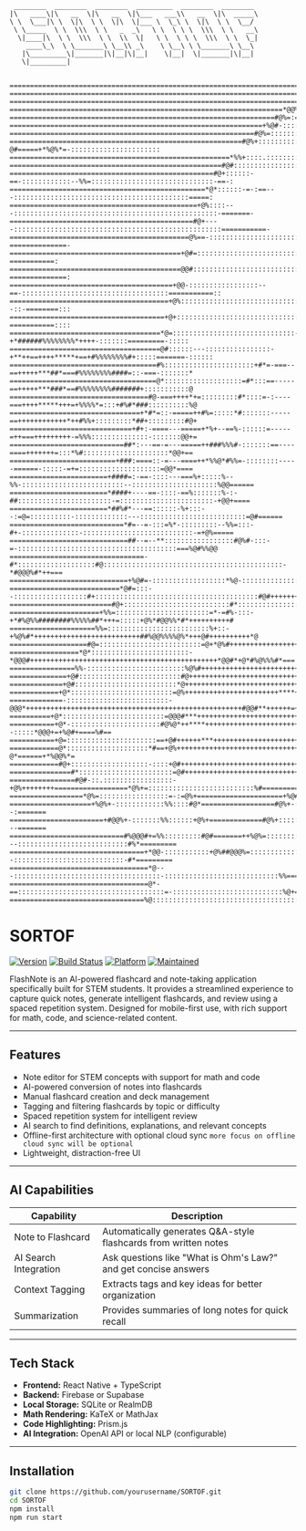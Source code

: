 ```
 ________  ________  ________  _________  ________  ________ 
|\   ____\|\   __  \|\   __  \|\___   ___\\   __  \|\  _____\
\ \  \___|\ \  \|\  \ \  \|\  \|___ \  \_\ \  \|\  \ \  \__/ 
 \ \_____  \ \  \\\  \ \   _  _\   \ \  \ \ \  \\\  \ \   __\
  \|____|\  \ \  \\\  \ \  \\  \|   \ \  \ \ \  \\\  \ \  \_|
    ____\_\  \ \_______\ \__\\ _\    \ \__\ \ \_______\ \__\ 
   |\_________\|_______|\|__|\|__|    \|__|  \|_______|\|__| 
   \|_________|                                              
                                                             

```

```
===================================================================================================================
===================================================================================================================
===================================================================================================================
===================================================================*@@%+=====================================*%@@%#
=================================================================#@%=:=@+*%%#+==========================*%@@%*=:::%
==============================================================+%@#-:::::-::=@*====================+*%@@%+-:::::::::
============================================================#@%=:::::::::::::%%============+#%%@%#+=-::::::::::::::
=========================================================#@%+::::::::::::::::-@#=====+*%@%*=-::::::::::::::::::::::
======================================================*%%+::::.:::::::::::::::=@#=*@@#=::::::::::::::::::::::::::::
====================================================#@#:::::::::::::::::::::::=@@%=::::::::::::::::::::::::::::::::
==================================================#@+::::::-==-::::::::::::--%%=::::::::::::::::::::::::::::::-==-:
================================================*@*::::::-=-:==---:::::::::::::::::::::::::::::::::::::::::::=====:
==============================================+@%::::---::::::::::::::::::::::::::::::::::::::::::::::::::-=======-
=============================================#@+----:::::::::::::::::::::::::::::::::::::::::::::::::::===========-
============================================@%==-::::::::::::::::::::::::::::::::::::::::::::::::::-==============-
==========================================+@#=::::::::::::::::::::::::::::::::::::::::::::::::::::::::-===========:
==========================================@@#::::::::::::::::::::::::::::::::::::::::::::::::::::::-==============:
========================================+@@-:::::::::::::::::--==-::::::::::::::::::::::::::::::::::::===========::
=======================================+@%:::::::::::::::::::::::::::::::::::::::::::::::::::::::::--::-========:::
======================================+@+::::::::::::::::::::::::::::::..::::::::::::::::::::::::::-===========::::
=====================================*@=::::::::::::::::::::::::::::::-+*######%%%%%%%%*++++-:::::::=========-:::::
=====================================@#::::::---::::::::::::::::-+**++==++++*****+==+#%%%%%%%%#+:::::=======-::::::
====================================#%::::::::::::::::::::::+#*=-===--==+++++***##*===#%%%%%%%%####=::-===-:::::::*
====================================@*:::::::::::::::::::=#*:::==-----==+++++***###*==#%%%%%%%%#######+:::::::::::@
==================================#@-===++++*+=:::::::::#*::::=-:----===++++*****+++=+%%%%*=:::+#%#*###::::::::::%@
================================+*#*=::-=====++#%=:::::*#:::::::-----==++++++++++++*++#%%+:::::::::*##+:::::::::#@+
==============================+#+:-====---=====+*%+--==%-::::::=-----=++===+++++++++-=%%%::::::::::::::-:::::::@@+=
============================##*:---==-=---=====++###%%%#-:::::::==----====+++++++=:::*%#:::::::::::::::::::::*@@+==
==========================+###:====::-=---====++*%%@*#%%=-::::::::-----======-:::::-=+=::::::::::::::::::::=@@*====
========================+####=:-==-::::---===%+:::::%--%%-:::::::::::::::::::::::::--:::::::::::::::::::::%@@======
========================*####+----==-::::-==%:::::::%-:-##:::::::::::::::::::::::-=:::::::::::::::::::::::-+@@+====
========================*##%#*---==::::::-%+:::--:=@=::::::::::-:::::::::::::---::::::::::::::::::::::::::=@#======
============================*#=--=-:::=%*-:::::::::--%%=:::-#+-::::::::::::::-:::::::::::::::::::::::::::-=+@%=====
=============================##--=--**:::::::::::::::::#@%#-:::-=-:::::::::::::::::::::::::::::::::::::::===%@#%%@@
=================================-#*:::::::::::::::::::#@::::::::::::::::::::::::::::::::::::::::::::-*#@@@%#*++===
=============================+%@#=-::::::::::::::::::*%@-:::::::::::::::::::::::::::::::::::::::::+@@*+++++++++++==
===========================*@#=:::--::::::::::::::::::#+::::::::::::::::::::::::::::::::::::::::#@#++++++++++++++==
=========================#@+::::::::::::::::::::::::::#*::::::::::::::::::::::::::::::::::::::#@#+++++++++++++++++=
======================+%%=:::::::::::::::::::::::=*-=#%-:::-+*#%@%%########%%%%%##*+++=:::::+@%*#@@%%*#*++++++++++#
=====================%%=:::::::::::::::::::::::::%+::-+%@%#*++++++++++++++++++++++++++##%@@%%%%@%*+++@#++++++++++*@
===================#@=:::::::::::::::::::::::::=@+*@%#+++++++++++++++++++++++++++++++++++++++++++%@*+*@#*++++++*%@*
=================*@*::::::::::::::::::::::::-*@@@#++++++++++++++++++++++++++++++++++++++++++++++*@@#*+@*#%@%%%#*===
================%%-::::::::::::::::::::::::%@%#+++++++++++++++++++++++++++++++++++++++++++++++++%@%**%@*+++*%+=====
==============+@#:::::::::::::::::::::::::#@+++++++++++++++++++++++++++++++++++++++++++++++*****@@#*%@*++++++%%====
=============+@#:::::::::::::::::::::::::*@++++++++++++++++++++++++++++++++++++***++++++++++++++*@@@%*++++++++%#===
============+@*:::::::::::::::::::::::::=@%+++++++++++++++++++++++****+++++++++++++++++++++++++++%@%**++++++++*%+==
=============-:::::::::::::::::::::::::-@@@*+++++++++++++++++++++++++++++++++++++++++++++++++++++#@@#**++++++=+%*==
==========+@*:::::::::::::::::::::::::=@@@#***+++++++++++++++++++++++++++++++++++++++++%@@@@@@#*+%@@@@#**+++===%*==
===========+@*-::::::::::::::::::::::#@%@*++****+++++++++++++++++++++++++++++++++++#@@*==--:::::*@@@+=+%@#+====%#==
===========+@=::::::::::::::::::::::==+@#++++++***++++++++++++++++++++++++++++++#@%+=-:::::::::::=@*=====*@%*==%@*=
============@*::::::::::::::::::::*#==+@%++++++++++++++++++++++++++++++++++++*%@#=::::::::::::::::-@*======+*%@@%*=
============#@+:::::::::::::::::::-::::+@#+++++++++++++++++++++++++++++++++#@@*-:::::::::::::::::::=@+=============
===============#*:::::::::::::::::::::::=@#+++++++++++++++++++++++++++++*%@#=:::::::::::::::::::::::+%+============
================#@#-::.:::::::::::::::::-+@%++++++++==================*@%+=::::::::::::::::::::::::::%#============
==================*@%=:::::::::::::::::=-:=@%+=====================+%@#===-::::::::::::::::::::::::::=%#===========
====================+%@%+-::::::::::::%%::::#@*==================#@%+-:::=::::::::::::::::::::::::::::===--:=======
=======================+#@@%+-:::::::%%::::::+@%+=============#@%+:::::::=:::::::::::::::::::::::::::::==---=======
============================#%@@@#+=%%:::::::::#@#=======++%@%=::::::::::---:::::::::::::::::::::::::::#%*=========
=================================+*@@-:::::::::::+@%##@@@%=:::::::::::::::--:::::::::::::::::::::::::::-#*=========
==================================*@---::::::::::::::::::::::::::::::::::::-::::::::::::::::::::::::::::%%=========
==================================@*-==::::::::::::::::::::::::::::::::::::=-:::::::::::::::::::::::::::%@+========
=================================%@:::::::::::::::::::::::::::::::::::::::=:::::::::::::::::::::::::::::%@@+=======
```
# SORTOF

[![Version](https://img.shields.io/badge/version-0.1.0-blue?style=flat-square)](https://github.com/yourusername/flashnote)
[![Build Status](https://img.shields.io/badge/build-passing-brightgreen?style=flat-square)](https://github.com/yourusername/flashnote/actions)
[![Platform](https://img.shields.io/badge/platform-Mobile-blueviolet?style=flat-square)](#)
[![Maintained](https://img.shields.io/badge/maintained-yes-success?style=flat-square)](#)

FlashNote is an AI-powered flashcard and note-taking application specifically built for STEM students. It provides a streamlined experience to capture quick notes, generate intelligent flashcards, and review using a spaced repetition system. Designed for mobile-first use, with rich support for math, code, and science-related content.

---

## Features

- Note editor for STEM concepts with support for math and code
- AI-powered conversion of notes into flashcards
- Manual flashcard creation and deck management
- Tagging and filtering flashcards by topic or difficulty
- Spaced repetition system for intelligent review
- AI search to find definitions, explanations, and relevant concepts
- Offline-first architecture with optional cloud sync `more focus on offline cloud sync will be optional`
- Lightweight, distraction-free UI

---

## AI Capabilities

| Capability                 | Description                                                    |
|---------------------------|----------------------------------------------------------------|
| Note to Flashcard         | Automatically generates Q&A-style flashcards from written notes |
| AI Search Integration     | Ask questions like "What is Ohm's Law?" and get concise answers |
| Context Tagging           | Extracts tags and key ideas for better organization             |
| Summarization             | Provides summaries of long notes for quick recall               |

---

## Tech Stack

- **Frontend:** React Native + TypeScript
- **Backend:** Firebase or Supabase
- **Local Storage:** SQLite or RealmDB
- **Math Rendering:** KaTeX or MathJax
- **Code Highlighting:** Prism.js
- **AI Integration:** OpenAI API or local NLP (configurable)

---

## Installation

```bash
git clone https://github.com/yourusername/SORTOF.git
cd SORTOF
npm install
npm run start
